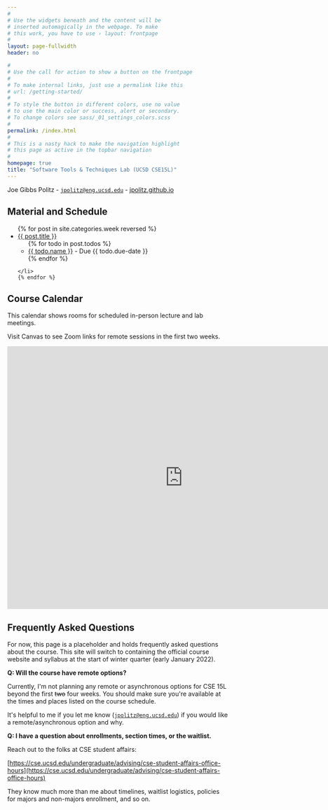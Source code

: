 ```yaml
---
#
# Use the widgets beneath and the content will be
# inserted automagically in the webpage. To make
# this work, you have to use › layout: frontpage
#
layout: page-fullwidth
header: no

#
# Use the call for action to show a button on the frontpage
#
# To make internal links, just use a permalink like this
# url: /getting-started/
#
# To style the button in different colors, use no value
# to use the main color or success, alert or secondary.
# To change colors see sass/_01_settings_colors.scss
#
permalink: /index.html
#
# This is a nasty hack to make the navigation highlight
# this page as active in the topbar navigation
#
homepage: true
title: "Software Tools & Techniques Lab (UCSD CSE15L)"
---
```


Joe Gibbs Politz - <code>jpolitz@eng.ucsd.edu</code> -  [jpolitz.github.io](https://jpolitz.github.io)

## Material and Schedule

<ul class="material">
    {% for post in site.categories.week reversed %}
    <li class="{% if post.current %}current{% else %}gray{% endif %}">
    <a href="{{ site.url }}{{ site.baseurl }}{{ post.url }}">{{ post.title }}</a>
    <ul>
      {% for todo in post.todos %}
      <li><a href="{{ todo.url }}">{{ todo.name }}</a> - Due {{ todo.due-date }}</li>
      {% endfor %}
    </ul>
    
    </li>
    {% endfor %}
</ul>

## Course Calendar

This calendar shows rooms for scheduled in-person lecture and lab meetings.

Visit Canvas to see Zoom links for remote sessions in the first two weeks.

<iframe src="https://calendar.google.com/calendar/embed?src=c_qr732udb46jbievpbp102ekjmc%40group.calendar.google.com&ctz=America%2FLos_Angeles&mode=WEEK" style="border: 0" width="800" height="600" frameborder="0" scrolling="no"></iframe>

## Frequently Asked Questions

For now, this page is a placeholder and holds frequently asked questions about
the course. This site will switch to containing the official course website and
syllabus at the start of winter quarter (early January 2022).


**Q: Will the course have remote options?**

Currently, I'm not planning any remote or asynchronous options for CSE 15L
beyond the first ~~two~~ four weeks.  You should make sure you're available at the times
and places listed on the course schedule.

It's helpful to me if you let me know (<code>jpolitz@eng.ucsd.edu</code>) if
you would like a remote/asynchronous option and why.

**Q: I have a question about enrollments, section times, or the waitlist.**

Reach out to the folks at CSE student affairs:

[https://cse.ucsd.edu/undergraduate/advising/cse-student-affairs-office-hours](https://cse.ucsd.edu/undergraduate/advising/cse-student-affairs-office-hours)

They know much more than me about timelines, waitlist logistics, policies for
majors and non-majors enrollment, and so on.

